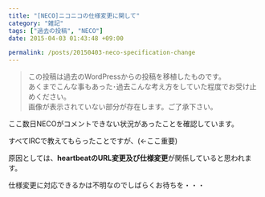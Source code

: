 ```yaml
---
title: "[NECO]ニコニコの仕様変更に関して"
category: "雑記"
tags: ["過去の投稿", "NECO"]
date: 2015-04-03 01:43:48 +09:00

permalink: /posts/20150403-neco-specification-change
---
```


> この投稿は過去のWordPressからの投稿を移植したものです。  
> あくまでこんな事もあった･過去こんな考え方をしていた程度でお受け止めください。  
> 画像が表示されていない部分が存在します。ご了承下さい。

ここ数日NECOがコメントできない状況があったことを確認しています。

すべてIRCで教えてもらったことですが、(←ここ重要)

原因としては、**heartbeatのURL変更及び仕様変更**が関係していると思われます。

仕様変更に対応できるかは不明なのでしばらくお待ちを・・・
